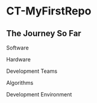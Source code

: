 # CT-MyFirstRepo
## The Journey So Far

Software

Hardware

Development Teams

Algorithms

Development Environment